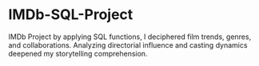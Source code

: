 # IMDb-SQL-Project
IMDb Project by applying SQL functions, I deciphered film trends, genres, and collaborations. Analyzing directorial influence and casting dynamics deepened my storytelling comprehension.
